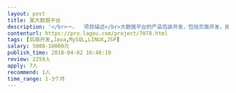 ```yaml
---                
layout: post       
title: 某大数据平台           
description: '</br>一、  项目描述</br>大数据平台的产品包装开发，包括页面开发，按照大数据后台需要维护页面元素，和后台接口的对接、程序逻辑调试、bug修复。</br></br>二、  主要功能点</br>数据流程管理、数据流转管理、报警、系统管理等。</br></br>三、  人员要求</br>1.  架构师（技术经理）1名。要求能解决技术难题，review代码，做设计优化，应用上的整合。</br></br>2.  Web端java开发1名。要求驻场。</br>'     
contenturl: https://pro.lagou.com/project/7078.html      
tags: [后端开发,Java,MySQL,LINUX,JSP]            
salary: 5000-10000元          
publish_time: 2018-04-02 16:48:19         
review: 2259人                   
apply: 7人                   
recommend: 1人                   
time_range: 1-3个月              
---                 
```

